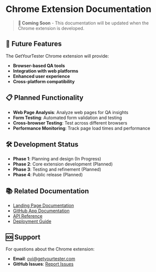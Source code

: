 # Chrome Extension Documentation

> **🚧 Coming Soon** - This documentation will be updated when the Chrome extension is developed.

## 🔮 **Future Features**

The GetYourTester Chrome extension will provide:
- **Browser-based QA tools**
- **Integration with web platforms**
- **Enhanced user experience**
- **Cross-platform compatibility**

## 📋 **Planned Functionality**

- **Web Page Analysis**: Analyze web pages for QA insights
- **Form Testing**: Automated form validation and testing
- **Cross-browser Testing**: Test across different browsers
- **Performance Monitoring**: Track page load times and performance

## 🛠️ **Development Status**

- **Phase 1**: Planning and design (In Progress)
- **Phase 2**: Core extension development (Planned)
- **Phase 3**: Testing and refinement (Planned)
- **Phase 4**: Public release (Planned)

## 📚 **Related Documentation**

- [Landing Page Documentation](../landing-page/)
- [GitHub App Documentation](../github-app/)
- [API Reference](../api/)
- [Deployment Guide](../deployment/)

## 🆘 **Support**

For questions about the Chrome extension:
- **Email**: ovi@getyourtester.com
- **GitHub Issues**: [Report Issues](https://github.com/ovidon83/getyourtester/issues)
